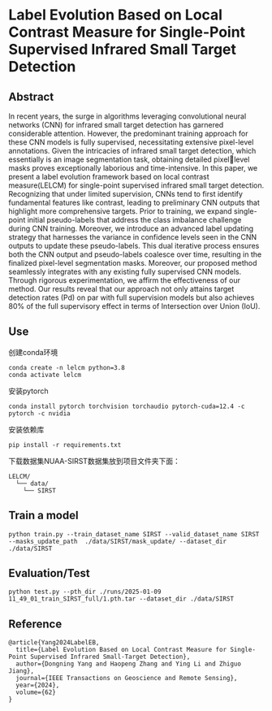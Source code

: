 # Label Evolution Based on Local Contrast Measure for Single-Point Supervised Infrared Small Target Detection

## Abstract

In recent years, the surge in algorithms leveraging convolutional neural networks (CNN) for infrared small target detection has garnered considerable attention. However, the predominant training approach for these CNN models is fully supervised, necessitating extensive pixel-level annotations. Given the intricacies of infrared small target detection, which essentially is an image segmentation task, obtaining detailed pixellevel masks proves exceptionally laborious and time-intensive. In this paper, we present a label evolution framework based on local contrast measure(LELCM) for single-point supervised infrared small target detection. Recognizing that under limited supervision, CNNs tend to first identify fundamental features like contrast, leading to preliminary CNN outputs that highlight more comprehensive targets. Prior to training, we expand single-point initial pseudo-labels that address the class imbalance challenge during CNN training. Moreover, we introduce an advanced label updating strategy that harnesses the variance in confidence levels seen in the CNN outputs to update these pseudo-labels. This dual iterative process ensures both the CNN output and pseudo-labels coalesce over time, resulting in the finalized pixel-level segmentation masks. Moreover, our proposed method seamlessly integrates with any existing fully supervised CNN models. Through rigorous experimentation, we affirm the effectiveness of our method. Our results reveal that our approach not only attains target detection rates (Pd) on par with full supervision models but also achieves 80% of the full supervisory effect in terms of Intersection over Union (IoU).

## Use

创建conda环境

```
conda create -n lelcm python=3.8
conda activate lelcm
```

安装pytorch

```
conda install pytorch torchvision torchaudio pytorch-cuda=12.4 -c pytorch -c nvidia
```

安装依赖库

```
pip install -r requirements.txt
```

下载数据集NUAA-SIRST数据集放到项目文件夹下面：

```
LELCM/
  └── data/
  	└── SIRST
```

## Train a model

```
python train.py --train_dataset_name SIRST --valid_dataset_name SIRST --masks_update_path  ./data/SIRST/mask_update/ --dataset_dir  ./data/SIRST
```

## Evaluation/Test

```
python test.py --pth_dir ./runs/2025-01-09 11_49_01_train_SIRST_full/1.pth.tar --dataset_dir ./data/SIRST
```

## Reference

```
@article{Yang2024LabelEB,
  title={Label Evolution Based on Local Contrast Measure for Single-Point Supervised Infrared Small-Target Detection},
  author={Dongning Yang and Haopeng Zhang and Ying Li and Zhiguo Jiang},
  journal={IEEE Transactions on Geoscience and Remote Sensing},
  year={2024},
  volume={62}
}
```

